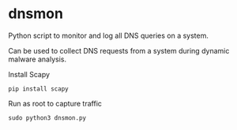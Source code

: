 # dnsmon

Python script to monitor and log all DNS queries on a system.

Can be used to collect DNS requests from a system during dynamic malware analysis.

Install Scapy
```text
pip install scapy
```
Run as root to capture traffic
```text
sudo python3 dnsmon.py
```

